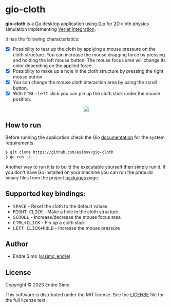 # gio-cloth

**gio-cloth** is a [Go](https://golang.org/) desktop application using [Gio](https://gioui.org) for 2D cloth physics simulation implementing [Verlet integration](https://en.wikipedia.org/wiki/Verlet_inteegration).

It has the following characteristics:
- [x] Possibility to tear up the cloth by applying a mouse pressure on the cloth structure. You can increase the mouse dragging force by pressing and holding the left mouse button. The mouse focus area will change its color depending on the applied force.
- [x] Possibility to make up a hole in the cloth structure by pressing the right mouse button.
- [x] You can change the mouse cloth interaction area by using the scroll button.
- [x] With <kbd>CTRL-left</kbd> click you can pin up the cloth stick under the mouse position.

<p align="center"><img src="./cloth-sim.gif"/></p>

## How to run
Before running the application check the Gio [documentation](https://gioui.org/doc/install) for the system requirements.

```bash
$ git clone https://github.com/esimov/gio-cloth
$ go run ./...
```

Another way to run it is to build the executable yourself then simply run it. If you don't have Go installed on your machine you can run the prebuild binary files from the project [packages](https://github.com/esimov/gio-cloth/packages) page.

## Supported key bindings:
* <kbd>SPACE</kbd> - Reset the cloth to the default values
* <kbd>RIGHT CLICK</kbd> - Make a hole in the cloth structure
* <kbd>SCROLL</kbd> - Increase/decrease the mouse focus area
* <kbd>CTRL+CLICK</kbd> - Pin up a cloth stick
* <kbd>LEFT CLICK+HOLD</kbd> - Increase the mouse pressure

## Author
* Endre Simo ([@simo_endre](https://twitter.com/simo_endre))

## License
Copyright © 2023 Endre Simo

This software is distributed under the MIT license. See the [LICENSE](https://github.com/esimov/gio-cloth/blob/master/LICENSE) file for the full license text.
